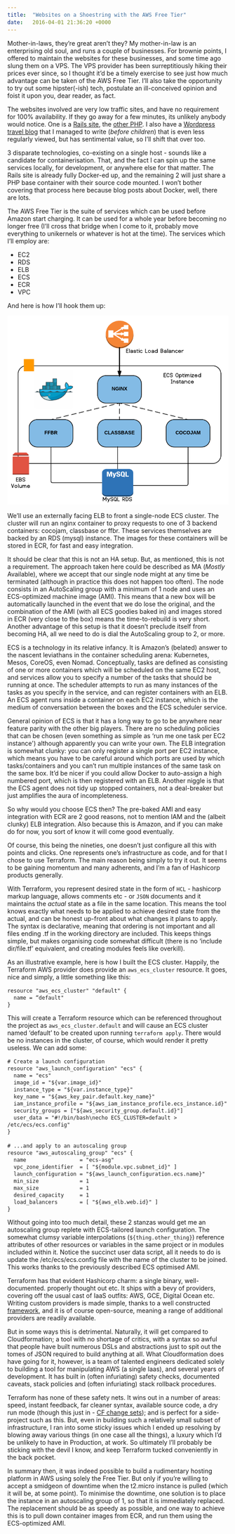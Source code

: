 ```yaml
---
title:  "Websites on a Shoestring with the AWS Free Tier"
date:   2016-04-01 21:36:20 +0000
---
```

Mother-in-laws, they’re great aren’t they? My mother-in-law is an enterprising old soul, and runs a couple of businesses. For brownie points, I offered to maintain the websites for these businesses, and some time ago slung them on a VPS. The VPS provider has been surreptitiously hiking their prices ever since, so I thought it’d be a timely exercise to see just how much advantage can be taken of the AWS Free Tier. I’ll also take the opportunity to try out some hipster(-ish) tech, postulate an ill-conceived opinion and foist it upon you, dear reader, as fact.

The websites involved are very low traffic sites, and have no requirement for 100% availability. If they go away for a few minutes, its unlikely anybody would notice. One is a [Rails site][cocojam], the [other PHP][classbase]. I also have a [Wordpress travel blog][ffbr] that I managed to write (_before children_) that is even less regularly viewed, but has sentimental value, so I’ll shift that over too.

3 disparate technologies, co-existing on a single host - sounds like a candidate for containerisation. That, and the fact I can spin up the same services locally, for development, or anywhere else for that matter. The Rails site is already fully Docker-ed up, and the remaining 2 will just share a PHP base container with their source code mounted. I won’t bother covering that process here because blog posts about Docker, well, there are lots.

The AWS Free Tier is the suite of services which can be used before Amazon start charging. It can be used for a whole year before becoming no longer free (I’ll cross that bridge when I come to it, probably move everything to unikernels or whatever is hot at the time). The services which I’ll employ are:

   * EC2
   * RDS
   * ELB
   * ECS
   * ECR
   * VPC

And here is how I’ll hook them up:

![EC2 ECS Diagram](/assets/ec2-ecs-diagram.png)

We’ll use an externally facing ELB to front a single-node ECS cluster. The cluster will run an nginx container to proxy requests to one of 3 backend containers: cocojam, classbase or ffbr. These services themselves are backed by an RDS (mysql) instance. The images for these containers will be stored in ECR, for fast and easy integration.

It should be clear that this is not an HA setup. But, as mentioned, this is not a requirement. The approach taken here could be described as MA (_Mostly_ Available), where we accept that our single node might at any time be terminated (although in practice this does not happen too often). The node consists in an AutoScaling group with a minimum of 1 node and uses an ECS-optimized machine image (AMI). This means that a new box will be automatically launched in the event that we do lose the original, and the combination of the AMI (with all ECS goodies baked in) and images stored in ECR (very close to the box) means the time-to-rebuild is very short. Another advantage of this setup is that it doesn’t preclude itself from becoming HA, all we need to do is dial the AutoScaling group to 2, or more.

ECS is a technology in its relative infancy. It is Amazon’s (belated) answer to the nascent leviathans in the container scheduling arena: Kubernetes, Mesos, CoreOS, even Nomad. Conceptually, tasks are defined as consisting of one or more containers which will be scheduled on the same EC2 host, and services allow you to specify a number of the tasks that should be running at once. The scheduler attempts to run as many instances of the tasks as you specify in the service, and can register containers with an ELB. An ECS agent runs inside a container on each EC2 instance, which is the medium of conversation between the boxes and the ECS scheduler service.

General opinion of ECS is that it has a long way to go to be anywhere near feature parity with the other big players. There are no scheduling policies that can be chosen (even something as simple as ‘run me one task per EC2 instance') although apparently you can write your own. The ELB integration is somewhat clunky: you can only register a single port per EC2 instance, which means you have to be careful around which ports are used by which tasks/containers and you can’t run multiple instances of the same task on the same box. It’d be nicer if you could allow Docker to auto-assign a high numbered port, which is then registered with an ELB. Another niggle is that the ECS agent does not tidy up stopped containers, not a deal-breaker but just amplifies the aura of incompleteness.

So why would you choose ECS then? The pre-baked AMI and easy integration with ECR are 2 good reasons, not to mention IAM and the (albeit clunky) ELB integration. Also because this is Amazon, and if you can make do for now, you sort of know it will come good eventually.

Of course, this being the nineties, one doesn’t just configure all this with points and clicks. One represents one’s infrastructure as code, and for that I chose to use Terraform. The main reason being simply to try it out. It seems to be gaining momentum and many adherents, and I’m a fan of Hashicorp products generally.

With Terraform, you represent desired state in the form of `HCL` - hashicorp markup language, allows comments etc - or `JSON` documents and it maintains the _actual_ state as a file in the same location. This means the tool knows exactly what needs to be applied to achieve desired state from the actual, and can be honest up-front about what changes it plans to apply. The syntax is declarative, meaning that ordering is not important and all files ending .tf in the working directory are included. This keeps things simple, but makes organising code somewhat difficult (there is no ‘include dir/file.tf’ equivalent, and creating modules feels like overkill).

As an illustrative example, here is how I built the ECS cluster. Happily, the Terraform AWS provider does provide an `aws_ecs_cluster` resource. It goes, nice and simply, a little something like this:

```
resource "aws_ecs_cluster" "default" {
  name = “default"
}
```

This will create a Terraform resource which can be referenced throughout the project as `aws_ecs_cluster.default` and will cause an ECS cluster named ‘default’ to be created upon running `terraform apply`. There would be no instances in the cluster, of course, which would render it pretty useless. We can add some:

```
# Create a launch configuration
resource "aws_launch_configuration" "ecs" {
  name = "ecs"
  image_id = "${var.image_id}"
  instance_type = "${var.instance_type}"
  key_name = "${aws_key_pair.default.key_name}"
  iam_instance_profile = "${aws_iam_instance_profile.ecs_instance.id}"
  security_groups = ["${aws_security_group.default.id}"]
  user_data = "#!/bin/bash\necho ECS_CLUSTER=default > /etc/ecs/ecs.config"
}

# ...and apply to an autoscaling group
resource "aws_autoscaling_group" "ecs" {
  name                 = "ecs-asg"
  vpc_zone_identifier  = [ "${module.vpc.subnet_id}" ]
  launch_configuration = "${aws_launch_configuration.ecs.name}"
  min_size             = 1
  max_size             = 1
  desired_capacity     = 1
  load_balancers       = [ "${aws_elb.web.id}" ]
}
```

Without going into too much detail, these 2 stanzas would get me an autoscaling group replete with ECS-tailored launch configuration. The somewhat clumsy variable interpolations (`${thing.other_thing}`) reference attributes of other resources or variables in the same project or in modules included within it. Notice the succinct user data script, all it needs to do is update the /etc/ecs/ecs.config file with the name of the cluster to be joined. This works thanks to the previously described ECS optimised AMI.

Terraform has that evident Hashicorp charm: a single binary, well-documented. properly thought out etc. It ships with a bevy of providers, covering off the usual cast of IaaS outfits: AWS, GCE, Digital Ocean etc. Writing custom providers is made simple, thanks to a well constructed [framework][terraform-providers], and it is of course open-source, meaning a range of additional providers are readily available.

But in some ways this is detrimental. Naturally, it will get compared to Cloudformation; a tool with no shortage of critics, with a syntax so awful that people have built numerous DSLs and abstractions just to spit out the tomes of JSON required to build anything at all. What Cloudformation does have going for it, however, is a team of talented engineers dedicated solely to building a tool for manipulating AWS (a single Iaas), and several years of development. It has built in (often infuriating) safety checks, documented caveats, stack policies and (often infuriating) stack rollback procedures.

Terraform has none of these safety nets. It wins out in a number of areas: speed, instant feedback, far cleaner syntax, available source code, a dry run mode (though this just in - [CF change sets][cf-change-sets]); and is perfect for a side-project such as this. But, even in building such a relatively small subset of infrastructure, I ran into some sticky issues which I ended up resolving by blowing away various things (in one case all the things), a luxury which I’d be unlikely to have in Production, at work. So ultimately I’ll probably be sticking with the devil I know, and keep Terraform tucked conveniently in the back pocket.

In summary then, it was indeed possible to build a rudimentary hosting platform in AWS using solely the Free Tier. But only if you’re willing to accept a smidgeon of downtime when the t2.micro instance is pulled (which it will be, at some point). To minimise the downtime, one solution is to place the instance in an autoscaling group of 1, so that it is immediately replaced. The replacement should be as speedy as possible, and one way to achieve this is to pull down container images from ECR, and run them using the ECS-optimized AMI.

[terraform-providers]: https://www.hashicorp.com/blog/terraform-custom-providers.html  
[cf-change-sets]: https://aws.amazon.com/blogs/aws/new-change-sets-for-aws-cloudformation/
[cocojam]: http://cocojam.co.uk
[classbase]: http://classbase.co.uk
[ffbr]: http://flipflopsandbellyrot.co.uk
